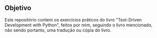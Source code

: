 ## Objetivo
Este repositório contem os exercícios práticos do livro "Test-Driven Development with Python", feitos por mim, seguindo o livro mencionado, não sendo portanto, uma tradução ou cópia do livro.
